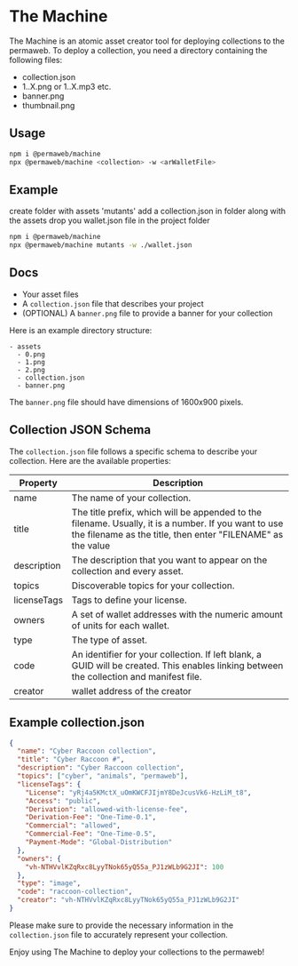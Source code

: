 # The Machine

The Machine is an atomic asset creator tool for deploying collections to the permaweb. To deploy a collection, you need a directory containing the following files:

* collection.json
* 1..X.png or 1..X.mp3 etc.
* banner.png
* thumbnail.png

## Usage

```sh
npm i @permaweb/machine
npx @permaweb/machine <collection> -w <arWalletFile>
```

## Example

create folder with assets 'mutants'
add a collection.json in folder along with the assets
drop you wallet.json file in the project folder

```sh
npm i @permaweb/machine
npx @permaweb/machine mutants -w ./wallet.json
```

## Docs

- Your asset files
- A `collection.json` file that describes your project
- (OPTIONAL) A `banner.png` file to provide a banner for your collection

Here is an example directory structure:

```
- assets
  - 0.png
  - 1.png
  - 2.png
  - collection.json
  - banner.png
```

The `banner.png` file should have dimensions of 1600x900 pixels.

## Collection JSON Schema

The `collection.json` file follows a specific schema to describe your collection. Here are the available properties:

| Property    | Description                                                                                                                              |
| ----------- | ---------------------------------------------------------------------------------------------------------------------------------------- |
| name        | The name of your collection.                                                                                                             |
| title       | The title prefix, which will be appended to the filename. Usually, it is a number. If you want to use the filename as the title, then enter "FILENAME" as the value                                                      |
| description | The description that you want to appear on the collection and every asset.                                                               |
| topics      | Discoverable topics for your collection.                                                                                                 |
| licenseTags | Tags to define your license.                                                                                                             |
| owners      | A set of wallet addresses with the numeric amount of units for each wallet.                                                              |
| type        | The type of asset.                                                                                                                       |
| code        | An identifier for your collection. If left blank, a GUID will be created. This enables linking between the collection and manifest file. |
| creator | wallet address of the creator |

## Example collection.json

```json
{
  "name": "Cyber Raccoon collection",
  "title": "Cyber Raccoon #", 
  "description": "Cyber Raccoon collection",
  "topics": ["cyber", "animals", "permaweb"],
  "licenseTags": {
    "License": "yRj4a5KMctX_uOmKWCFJIjmY8DeJcusVk6-HzLiM_t8",
    "Access": "public",
    "Derivation": "allowed-with-license-fee",
    "Derivation-Fee": "One-Time-0.1",
    "Commercial": "allowed",
    "Commercial-Fee": "One-Time-0.5",
    "Payment-Mode": "Global-Distribution"
  },
  "owners": {
    "vh-NTHVvlKZqRxc8LyyTNok65yQ55a_PJ1zWLb9G2JI": 100
  },
  "type": "image",
  "code": "raccoon-collection",
  "creator": "vh-NTHVvlKZqRxc8LyyTNok65yQ55a_PJ1zWLb9G2JI"
}
```

Please make sure to provide the necessary information in the `collection.json` file to accurately represent your collection.

Enjoy using The Machine to deploy your collections to the permaweb!
